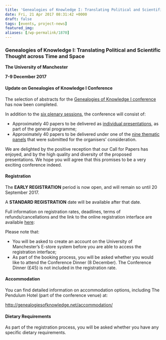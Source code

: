 ```yaml
---
title: 'Genealogies of Knowledge I: Translating Political and Scientific Thought across Time and Space'
date: Fri, 21 Apr 2017 08:31:42 +0000
draft: false
tags: [events, project-news]
featured_img: 
aliases: [/wp-permalink/1870]
---
```


<div class="entry-post"><h3 id="conference">Genealogies of Knowledge I: Translating Political and Scientific Thought across Time and Space</h3>
<strong>The University of Manchester</strong>

<strong>7-9 December 2017</strong>
<h4>Update on Genealogies of Knowledge I Conference</h4>
The selection of abstracts for the <a href="http://genealogiesofknowledge.net/gok2017conference/">Genealogies of Knowledge I conference</a> has now been completed.

In addition to the <a href="http://genealogiesofknowledge.net/gok2017conference/keynote-speakers/">six plenary sessions</a>, the conference will consist of:
<ul>
 	<li>Approximately 40 papers to be delivered as <a href="http://genealogiesofknowledge.net/gok2017conference/abstracts/#individual">individual presentations</a>, as part of the general programme;</li>
 	<li>Approximately 40 papers to be delivered under one of the <a href="http://genealogiesofknowledge.net/gok2017conference/abstracts/#panel">nine thematic panels</a> that were submitted for the organisers’ consideration.</li>
</ul>
We are delighted by the positive reception that our Call for Papers has enjoyed, and by the high quality and diversity of the proposed presentations. We hope you will agree that this promises to be a very exciting conference indeed.
<h4>Registration</h4>
The <strong>EARLY REGISTRATION</strong> period is now open, and will remain so until 20 September 2017.

A <strong>STANDARD REGISTRATION</strong> date will be available after that date.

Full information on registration rates, deadlines, terms of refunds/cancellations and the link to the online registration interface are available <a href="http://genealogiesofknowledge.net/registration/">here</a>:

Please note that:
<ul>
 	<li>You will be asked to create an account on the University of Manchester’s E-store system before you are able to access the registration interface;</li>
 	<li>As part of the booking process, you will be asked whether you would like to attend the Conference Dinner (8 December). The Conference Dinner (£45) is not included in the registration rate.</li>
</ul>
<h4>Accommodation</h4>
You can find detailed information on accommodation options, including The Pendulum Hotel (part of the conference venue) at:

<a href="http://genealogiesofknowledge.net/accommodation/">http://genealogiesofknowledge.net/accommodation/</a>
<h4>Dietary Requirements</h4>
As part of the registration process, you will be asked whether you have any specific dietary requirements.</div>